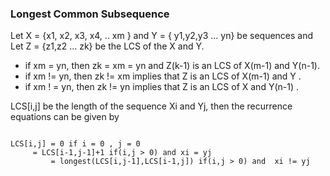 ### Longest Common Subsequence 

Let X = {x1, x2, x3, x4, .. xm } and Y = { y1,y2,y3 ... yn} be sequences and Let Z = {z1,z2 ... zk} be the LCS of the X and Y.

* if xm = yn, then zk = xm = yn and Z(k-1) is an LCS of X(m-1) and Y(n-1).
* if xm != yn, then zk != xm implies that Z is an LCS of X(m-1) and Y .
* if xm ! = yn, then zk != yn implies that Z is an LCS of X and Y(n-1) .


LCS[i,j] be the length of the sequence Xi and Yj, then the recurrence equations can be given by


<pre>
<code>
LCS[i,j] = 0 if i = 0 , j = 0
	 = LCS[i-1,j-1]+1 if(i,j > 0) and xi = yj
         = longest(LCS[i,j-1],LCS[i-1,j]) if(i,j > 0) and  xi != yj
</code>
</pre>
